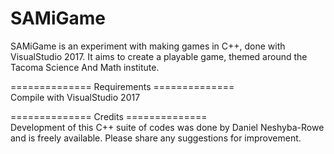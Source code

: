 SAMiGame  
==============  
SAMiGame is an experiment with making games in C++, done with VisualStudio 2017. It aims to create a playable game, themed around the Tacoma Science And Math institute.

==============  Requirements  ==============  
Compile with VisualStudio 2017


============== Credits ==============   
Development of this C++ suite of codes was done by Daniel Neshyba-Rowe and is freely available. Please share any suggestions for improvement.